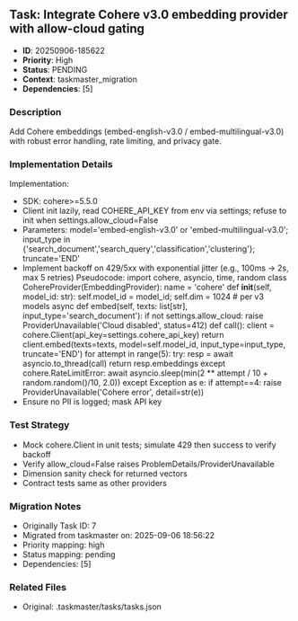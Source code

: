 ## Task: Integrate Cohere v3.0 embedding provider with allow-cloud gating
- **ID**: 20250906-185622
- **Priority**: High
- **Status**: PENDING
- **Context**: taskmaster_migration
- **Dependencies**: [5]

### Description
Add Cohere embeddings (embed-english-v3.0 / embed-multilingual-v3.0) with robust error handling, rate limiting, and privacy gate.

### Implementation Details
Implementation:
- SDK: cohere>=5.5.0
- Client init lazily, read COHERE_API_KEY from env via settings; refuse to init when settings.allow_cloud=False
- Parameters: model='embed-english-v3.0' or 'embed-multilingual-v3.0'; input_type in {'search_document','search_query','classification','clustering'}; truncate='END'
- Implement backoff on 429/5xx with exponential jitter (e.g., 100ms -> 2s, max 5 retries)
Pseudocode:
import cohere, asyncio, time, random
class CohereProvider(EmbeddingProvider):
  name = 'cohere'
  def __init__(self, model_id: str): self.model_id = model_id; self.dim = 1024  # per v3 models
  async def embed(self, texts: list[str], input_type='search_document'):
    if not settings.allow_cloud: raise ProviderUnavailable('Cloud disabled', status=412)
    def call():
      client = cohere.Client(api_key=settings.cohere_api_key)
      return client.embed(texts=texts, model=self.model_id, input_type=input_type, truncate='END')
    for attempt in range(5):
      try:
        resp = await asyncio.to_thread(call)
        return resp.embeddings
      except cohere.RateLimitError:
        await asyncio.sleep(min(2 ** attempt / 10 + random.random()/10, 2.0))
      except Exception as e:
        if attempt==4: raise ProviderUnavailable('Cohere error', detail=str(e))
- Ensure no PII is logged; mask API key


### Test Strategy
- Mock cohere.Client in unit tests; simulate 429 then success to verify backoff
- Verify allow_cloud=False raises ProblemDetails/ProviderUnavailable
- Dimension sanity check for returned vectors
- Contract tests same as other providers

### Migration Notes
- Originally Task ID: 7
- Migrated from taskmaster on: 2025-09-06 18:56:22
- Priority mapping: high
- Status mapping: pending
- Dependencies: [5]

### Related Files
- Original: .taskmaster/tasks/tasks.json
